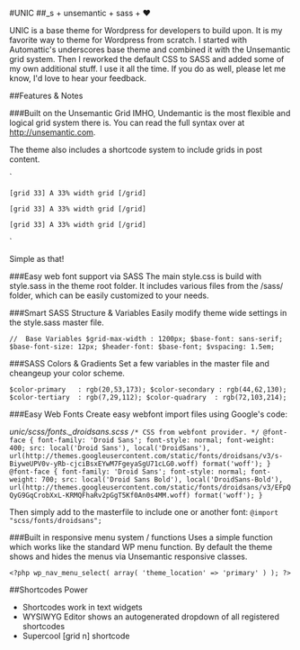 #UNIC
##_s + unsemantic + sass + ♥

UNIC is a base theme for Wordpress for developers to build upon. It is my favorite way to theme for Wordpress from scratch. I started with Automattic's underscores base theme and combined it with the Unsemantic grid system. Then I reworked the default CSS to SASS and added some of my own additional stuff. I use it all the time. If you do as well, please let me know, I'd love to hear your feedback.

##Features & Notes


###Built on the Unsemantic Grid
IMHO, Undemantic is the most flexible and logical grid system there is. You can read the full syntax over at http://unsemantic.com.

The theme also includes a shortcode system to include grids in post content.

`

    [grid 33] A 33% width grid [/grid]
	
	[grid 33] A 33% width grid [/grid]
	
	[grid 33] A 33% width grid [/grid]
`

Simple as that!

###Easy web font support via SASS
The main style.css is build with style.sass in the theme root folder. It includes various files from the /sass/ folder, which can be easily customized to your needs.

###Smart SASS Structure & Variables
Easily modify theme wide settings in the style.sass master file.

`
//	Base Variables
	$grid-max-width	: 1200px;
	$base-font: sans-serif;
	$base-font-size: 12px;
	$header-font: $base-font;
	$vspacing: 1.5em;
`

###SASS Colors & Gradients
Set a few variables in the master file and cheangeup your color scheme.

`
	$color-primary   : rgb(20,53,173);
	$color-secondary : rgb(44,62,130);
	$color-tertiary  : rgb(7,29,112);
	$color-quadrary  : rgb(72,103,214);
`

###Easy Web Fonts
Create easy webfont import files using Google's code:

*unic/scss/fonts._droidsans.scss*
`
	/* CSS from webfont provider. */
	@font-face {
	  font-family: 'Droid Sans';
	  font-style: normal;
	  font-weight: 400;
	  src: local('Droid Sans'), local('DroidSans'), url(http://themes.googleusercontent.com/static/fonts/droidsans/v3/s-BiyweUPV0v-yRb-cjciBsxEYwM7FgeyaSgU71cLG0.woff) format('woff');
	}
	@font-face {
	  font-family: 'Droid Sans';
	  font-style: normal;
	  font-weight: 700;
	  src: local('Droid Sans Bold'), local('DroidSans-Bold'), url(http://themes.googleusercontent.com/static/fonts/droidsans/v3/EFpQQyG9GqCrobXxL-KRMQFhaRv2pGgT5Kf0An0s4MM.woff) format('woff');
	}
`

Then simply add to the masterfile to include one or another font:
`
	@import "scss/fonts/droidsans";
`

###Built in responsive menu system / functions
Uses a simple function which works like the standard WP menu function. By default the theme shows and hides the menus via Unsemantic responsive classes.

`
	<?php wp_nav_menu_select( array( 'theme_location' => 'primary' ) ); ?>
`


##Shortcodes Power
* Shortcodes work in text widgets
* WYSIWYG Editor shows an autogenerated dropdown of all registered shortcodes
* Supercool [grid n] shortcode